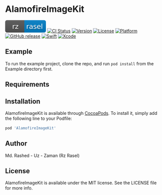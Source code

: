 # AlamofireImageKit

[![Rz Rasel](https://raw.githubusercontent.com/arzrasel/svg/main/rz-rasel-blue.svg)](https://github.com/rzrasel)
[![CI Status](https://img.shields.io/travis/arzrasel/AlamofireImageKit.svg?style=flat)](https://travis-ci.org/arzrasel/AlamofireImageKit)
[![Version](https://img.shields.io/cocoapods/v/AlamofireImageKit.svg?style=flat)](https://cocoapods.org/pods/AlamofireImageKit)
[![License](https://img.shields.io/cocoapods/l/AlamofireImageKit.svg?style=flat)](https://cocoapods.org/pods/AlamofireImageKit)
[![Platform](https://img.shields.io/cocoapods/p/AlamofireImageKit.svg?style=flat)](https://cocoapods.org/pods/AlamofireImageKit)
[![GitHub release](https://img.shields.io/github/tag/arzrasel/AlamofireImageKit.svg)](https://github.com/arzrasel/AlamofireImageKit/releases)
[![Swift](https://img.shields.io/badge/Swift-5.0-orange.svg)](https://swift.org)
[![Xcode](https://img.shields.io/badge/Xcode-11.4-blue.svg)](https://developer.apple.com/xcode)


## Example

To run the example project, clone the repo, and run `pod install` from the Example directory first.

## Requirements

## Installation

AlamofireImageKit is available through [CocoaPods](https://cocoapods.org/pods/AlamofireImageKit). To install
it, simply add the following line to your Podfile:

```ruby
pod 'AlamofireImageKit'
```

## Author

Md. Rashed - Uz - Zaman (Rz Rasel)

## License

AlamofireImageKit is available under the MIT license. See the LICENSE file for more info.
